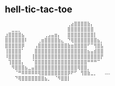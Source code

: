 # hell-tic-tac-toe

⠀⠀⠀⠀⠀⠀⠀⠀⠀⠀⠀⠀⠀⠀⠀⠀⠀⠀⠀⢀⣴⣿⣿⣿⣿⣷⡄⠀⠀⠀
⠀⠀⣀⣀⡀⠀⠀⠀⠀⠀⠀⠀⠀⠀⠀⠀⠀⠀⠀⣿⣿⣿⣿⣿⣿⣿⣿⠀⠀⠀
⣰⣿⣿⣿⣿⣦⠀⠀⠀⠀⠀⠀⢀⣠⣤⣶⡄⠀⠀⣿⣿⣿⣿⣿⣿⣿⣿⡇⠀⠀
⣿⣿⣿⣿⣿⣿⠇⠀⠀⠀⢀⣶⣿⣿⣿⣿⣷⣄⠀⠙⢿⣿⣿⣿⣿⣿⣿⣿⣦⡀
⣿⣿⣿⣿⣿⡿⠀⠀⠀⢠⣿⣿⣿⣿⣿⣿⣿⣿⣿⣷⣶⣿⣿⣿⣿⠋⠉⢻⣿⣧
⢸⣿⣿⣿⣿⠁⠀⠀⠀⣿⣿⣿⣿⣿⣿⣿⣿⣿⣿⣿⣿⣿⣿⣿⣿⣦⣤⣾⣿⣿
⠸⣿⣿⣿⣿⠀⠀⠀⢸⣿⣿⣿⣿⣿⣿⣿⣿⣿⣿⣿⣿⣿⣿⣿⣿⣿⣿⣿⣿⡟
⠀⢹⣿⣿⣿⡄⠀⠀⠈⣿⣿⣿⣿⣿⣿⣿⣿⣿⣿⣿⣿⣿⣿⣿⣿⠛⠛⠛⠉⠀
⠀⠀⠻⣿⣿⣿⣦⣀⣤⣿⣿⣿⣿⣿⣿⣿⣿⣿⣿⣿⣿⣿⢿⣿⣿⡀⠀⠀⠀⠀
⠀⠀⠀⠈⠛⠿⠿⠿⠿⠿⢿⣿⣿⣿⣿⣿⣿⣿⣿⡿⠟⠋⠀⢻⣿⣷⣀⡀⠀⠀
....⠀⠀⠀⠀⠀⠀  ⠀⠀⠀⠙⢿⣿⣿⣿⣿⣿⣿⣿⣦⡀⠀⠈⠻⣿⣿⡇⠀⠀